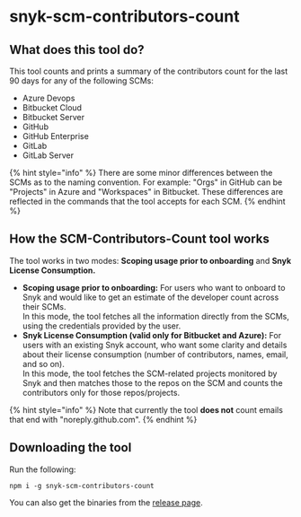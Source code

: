 # snyk-scm-contributors-count

## What does this tool do?

This tool counts and prints a summary of the contributors count for the last 90 days for any of the following SCMs:

* Azure Devops
* Bitbucket Cloud
* Bitbucket Server
* GitHub
* GitHub Enterprise
* GitLab
* GitLab Server

{% hint style="info" %}
There are some minor differences between the SCMs as to the naming convention. For example: "Orgs" in GitHub can be "Projects" in Azure and "Workspaces" in Bitbucket. These differences are reflected in the commands that the tool accepts for each SCM.
{% endhint %}

## **How the SCM-Contributors-Count tool works**

The tool works in two modes: **Scoping usage prior to onboarding** and **Snyk License Consumption.**

* **Scoping usage prior to onboarding:** For users who want to onboard to Snyk and would like to get an estimate of the developer count across their SCMs.\
  In this mode, the tool fetches all the information directly from the SCMs, using the credentials provided by the user.
* **Snyk License Consumption (valid only for Bitbucket and Azure):** For users with an existing Snyk account, who want some clarity and details about their license consumption (number of contributors, names, email, and so on).\
  In this mode, the tool fetches the SCM-related projects monitored by Snyk and then matches those to the repos on the SCM and counts the contributors only for those repos/projects.

{% hint style="info" %}
Note that currently the tool **does not** count emails that end with "noreply.github.com".
{% endhint %}

## Downloading the tool

Run the following:

```
npm i -g snyk-scm-contributors-count
```

You can also get the binaries from the [release page](https://github.com/snyk-tech-services/snyk-scm-contributors-count/releases).
